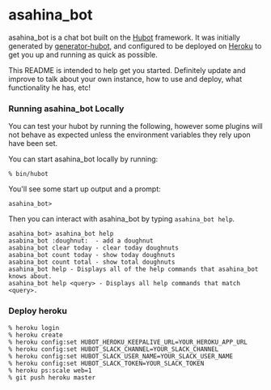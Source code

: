 # asahina_bot

asahina_bot is a chat bot built on the [Hubot][hubot] framework. It was
initially generated by [generator-hubot][generator-hubot], and configured to be
deployed on [Heroku][heroku] to get you up and running as quick as possible.

This README is intended to help get you started. Definitely update and improve
to talk about your own instance, how to use and deploy, what functionality he
has, etc!

[heroku]: http://www.heroku.com
[hubot]: http://hubot.github.com
[generator-hubot]: https://github.com/github/generator-hubot

### Running asahina_bot Locally

You can test your hubot by running the following, however some plugins will not
behave as expected unless the environment variables they rely upon have been 
set.

You can start asahina_bot locally by running:

    % bin/hubot

You'll see some start up output and a prompt:

    asahina_bot>

Then you can interact with asahina_bot by typing `asahina_bot help`.

    asahina_bot> asahina_bot help
    asabina_bot :doughnut:  - add a doughnut
    asabina_bot clear today - clear today doughnuts
    asabina_bot count today - show today doughnuts
    asabina_bot count total - show total doughnuts
    asahina_bot help - Displays all of the help commands that asahina_bot knows about.
    asahina_bot help <query> - Displays all help commands that match <query>.

### Deploy heroku

    % heroku login
    % heroku create
    % heroku config:set HUBOT_HEROKU_KEEPALIVE_URL=YOUR_HEROKU_APP_URL
    % heroku config:set HUBOT_SLACK_CHANNEL=YOUR_SLACK_CHANNEL
    % heroku config:set HUBOT_SLACK_USER_NAME=YOUR_SLACK_USER_NAME
    % heroku config:set HUBOT_SLACK_TOKEN=YOUR_SLACK_TOKEN
    % heroku ps:scale web=1
    % git push heroku master
